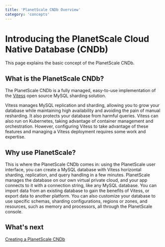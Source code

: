 ```yaml
---
title: 'PlanetScale CNDb Overview'
category: 'concepts'
---
```


# Introducing the PlanetScale Cloud Native Database (CNDb)

This page explains the basic concept of the PlanetScale CNDb.

## What is the PlanetScale CNDb?

The PlanetScale CNDb is a fully managed, easy-to-use implementation of the [Vitess](http://vitess.io) open source MySQL sharding solution.

Vitess manages MySQL replication and sharding, allowing you to grow your database while maintaining high availability and avoiding the pain of manual resharding. It also protects your database from harmful queries. Vitess can also run on Kubernetes, taking advantage of container management and orchestration. However, configuring Vitess to take advantage of these features and managing a Vitess deployment requires some work and expertise.

## Why use PlanetScale?

This is where the PlanetScale CNDb comes in: using the PlanetScale user interface, you can create a MySQL database with Vitess horizontal sharding, replication, and query handling in a few minutes. PlanetScale manages the database on our own virtual private cloud, and your app connects to it with a connection string, like any MySQL database. You can import data from an existing database to gain the benefits of Vitess, or export data to another platform. You can also customize your database to use specific schemas, sharding configurations, regions or zones, and resources, such as memory and processors, all through the PlanetScale console.

## What's next

[Creating a PlanetScale CNDb](creating-database)


